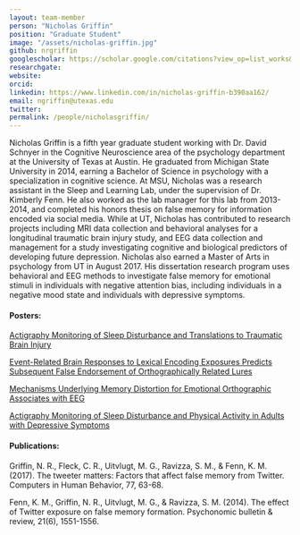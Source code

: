 ```yaml
---
layout: team-member
person: "Nicholas Griffin"
position: "Graduate Student"
image: "/assets/nicholas-griffin.jpg"
github: nrgriffin
googlescholar: https://scholar.google.com/citations?view_op=list_works&hl=en&user=QBwyHvUAAAAJ
researchgate: 
website: 
orcid: 
linkedin: https://www.linkedin.com/in/nicholas-griffin-b390aa162/
email: ngriffin@utexas.edu
twitter:
permalink: /people/nicholasgriffin/
---
```


Nicholas Griffin is a fifth year graduate student working with Dr. David Schnyer in the Cognitive Neuroscience area of the psychology department at the University of Texas at Austin. He graduated from Michigan State University in 2014, earning a Bachelor of Science in psychology with a specialization in cognitive science. At MSU, Nicholas was a research assistant in the Sleep and Learning Lab, under the supervision of Dr. Kimberly Fenn. He also worked as the lab manager for this lab from 2013-2014, and completed his honors thesis on false memory for information encoded via social media. While at UT, Nicholas has contributed to research projects including MRI data collection and behavioral analyses for a longitudinal traumatic brain injury study, and EEG data collection and management for a study investigating cognitive and biological predictors of developing future depression. Nicholas also earned a Master of Arts in psychology from UT in August 2017. His dissertation research program uses behavioral and EEG methods to investigate false memory for emotional stimuli in individuals with negative attention bias, including individuals in a negative mood state and individuals with depressive symptoms.

#### Posters:

[Actigraphy Monitoring of Sleep Disturbance and Translations to Traumatic Brain Injury](/assets/posters/CARE_Poster.pptx.pdf)

[Event-Related Brain Responses to Lexical Encoding Exposures Predicts Subsequent False Endorsement of Orthographically Related Lures](/assets/posters/SfNPoster_2018_NRG.pdf)

[Mechanisms Underlying Memory Distortion for Emotional Orthographic Associates with EEG](/assets/posters/CNS_Poster_3_19_18_NRG.pdf)

[Actigraphy Monitoring of Sleep Disturbance and Physical Activity in Adults with Depressive Symptoms](/assets/posters/ABCT_Conference.pdf)

#### Publications:

Griffin, N. R., Fleck, C. R., Uitvlugt, M. G., Ravizza, S. M., & Fenn, K. M. (2017). The tweeter matters: Factors that affect false memory from Twitter. Computers in Human Behavior, 77, 63-68.  

Fenn, K. M., Griffin, N. R., Uitvlugt, M. G., & Ravizza, S. M. (2014). The effect of Twitter exposure on false memory formation. Psychonomic bulletin & review, 21(6), 1551-1556.
